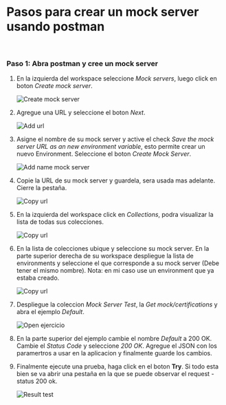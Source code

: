 # Pasos para crear un mock server usando postman


<br>

### Paso 1: Abra postman y cree un mock server

1. En la izquierda del workspace seleccione *Mock servers*, luego click en boton *Create mock server*.

   ![Create mock server](img3/n01-create-mock-server.png)
   

2. Agregue una URL y seleccione el boton *Next*. 

   ![Add url](img3/n02-name-request.png)

3. Asigne el nombre de su mock server y active el check *Save the mock server URL as an new environment variable*, esto permite crear un nuevo Environment. Seleccione el boton *Create Mock Server*.

   ![Add name mock server](img3/n03-name-mock-server.png)

4. Copie la URL de su mock server y guardela, sera usada mas adelante. Cierre la pestaña.

   ![Copy url](img3/n04-url-environment.png) 

5. En la izquierda del workspace click en *Collections*, podra visualizar la lista de todas sus colecciones.

    ![Copy url](img3/n05-select-collection.png)

6.  En la lista de colecciones ubique y seleccione su mock server. En la parte superior derecha de su workspace despliegue la lista de environments y seleccione
    el que corresponde a su mock server (Debe tener el mismo nombre). Nota: en mi caso use un environment que ya estaba creado.

    ![Copy url](img3/n06-select-environment.png)

7. Despliegue la coleccion *Mock Server Test*, la *Get mock/certifications* y abra el ejemplo *Default*.

   ![Open ejercicio](img3/n07-open-request1.png)

8. En la parte superior del ejemplo cambie el nombre *Default* a 200 OK. Cambie el *Status Code* y seleccione *200 OK*. Agregue el JSON con los paramertros a usar en la aplicacion y finalmente guarde los cambios.

9. Finalmente ejecute una prueba, haga click en el boton **Try**. Si todo esta bien se va abrir una pestaña en la que se puede observar el request - status 200 ok. 

    ![Result test](img3/n08-request-200-ok.png)









